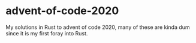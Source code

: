 # advent-of-code-2020
My solutions in Rust to advent of code 2020, many of these are kinda dum since it is my first foray into Rust.
